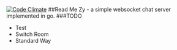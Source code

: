 [![Code Climate](https://codeclimate.com/github/feualpha/Zy/badges/gpa.svg)](https://codeclimate.com/github/feualpha/Zy)
##Read Me
Zy - a simple websocket chat server implemented in go.
###TODO
- Test
- Switch Room
- Standard Way
